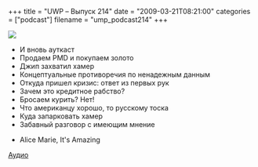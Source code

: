 +++
title = "UWP – Выпуск 214"
date = "2009-03-21T08:21:00"
categories = ["podcast"]
filename = "ump_podcast214"
+++

![](https://podcast.umputun.com/images/uwp/uwp214.jpg)


- И вновь ауткаст
- Продаем PMD и покупаем золото
- Джип захватил хамер
- Концептуальные противоречия по ненадежным данным
- Откуда пришел кризис: ответ из первых рук
- Зачем это крeдитное рабство?
- Бросаeм курить? Нет!
- Что американцу хорошо, то русскому тоска
- Куда запарковать хамер
- Забавный разговор с имеющим мнение


* Alice Marie, It's Amazing

[Аудио](http://archive.rucast.net/uwp/media/ump_podcast214.mp3)
<audio src="http://archive.rucast.net/uwp/media/ump_podcast214.mp3" preload="none">